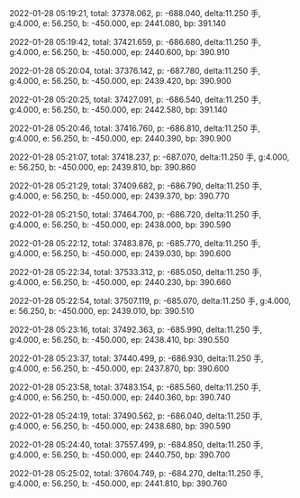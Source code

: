 2022-01-28 05:19:21, total: 37378.062, p: -688.040, delta:11.250 手, g:4.000, e: 56.250, b: -450.000, ep: 2441.080, bp: 391.140

2022-01-28 05:19:42, total: 37421.659, p: -686.680, delta:11.250 手, g:4.000, e: 56.250, b: -450.000, ep: 2440.600, bp: 390.910

2022-01-28 05:20:04, total: 37376.142, p: -687.780, delta:11.250 手, g:4.000, e: 56.250, b: -450.000, ep: 2439.420, bp: 390.900

2022-01-28 05:20:25, total: 37427.091, p: -686.540, delta:11.250 手, g:4.000, e: 56.250, b: -450.000, ep: 2442.580, bp: 391.140

2022-01-28 05:20:46, total: 37416.760, p: -686.810, delta:11.250 手, g:4.000, e: 56.250, b: -450.000, ep: 2440.390, bp: 390.900

2022-01-28 05:21:07, total: 37418.237, p: -687.070, delta:11.250 手, g:4.000, e: 56.250, b: -450.000, ep: 2439.810, bp: 390.860

2022-01-28 05:21:29, total: 37409.682, p: -686.790, delta:11.250 手, g:4.000, e: 56.250, b: -450.000, ep: 2439.370, bp: 390.770

2022-01-28 05:21:50, total: 37464.700, p: -686.720, delta:11.250 手, g:4.000, e: 56.250, b: -450.000, ep: 2438.000, bp: 390.590

2022-01-28 05:22:12, total: 37483.876, p: -685.770, delta:11.250 手, g:4.000, e: 56.250, b: -450.000, ep: 2439.030, bp: 390.600

2022-01-28 05:22:34, total: 37533.312, p: -685.050, delta:11.250 手, g:4.000, e: 56.250, b: -450.000, ep: 2440.230, bp: 390.660

2022-01-28 05:22:54, total: 37507.119, p: -685.070, delta:11.250 手, g:4.000, e: 56.250, b: -450.000, ep: 2439.010, bp: 390.510

2022-01-28 05:23:16, total: 37492.363, p: -685.990, delta:11.250 手, g:4.000, e: 56.250, b: -450.000, ep: 2438.410, bp: 390.550

2022-01-28 05:23:37, total: 37440.499, p: -686.930, delta:11.250 手, g:4.000, e: 56.250, b: -450.000, ep: 2437.870, bp: 390.600

2022-01-28 05:23:58, total: 37483.154, p: -685.560, delta:11.250 手, g:4.000, e: 56.250, b: -450.000, ep: 2440.360, bp: 390.740

2022-01-28 05:24:19, total: 37490.562, p: -686.040, delta:11.250 手, g:4.000, e: 56.250, b: -450.000, ep: 2438.680, bp: 390.590

2022-01-28 05:24:40, total: 37557.499, p: -684.850, delta:11.250 手, g:4.000, e: 56.250, b: -450.000, ep: 2440.750, bp: 390.700

2022-01-28 05:25:02, total: 37604.749, p: -684.270, delta:11.250 手, g:4.000, e: 56.250, b: -450.000, ep: 2441.810, bp: 390.760